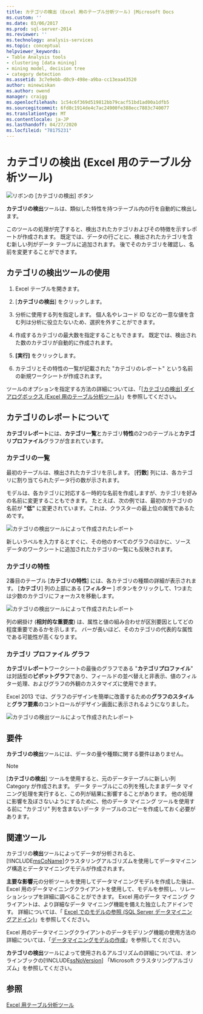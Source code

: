 ```yaml
---
title: カテゴリの検出 (Excel 用のテーブル分析ツール) |Microsoft Docs
ms.custom: ''
ms.date: 03/06/2017
ms.prod: sql-server-2014
ms.reviewer: ''
ms.technology: analysis-services
ms.topic: conceptual
helpviewer_keywords:
- Table Analysis tools
- clustering [data mining]
- mining model, decision tree
- category detection
ms.assetid: 3c7e9ebb-d0c9-498e-a9ba-cc13eaa43520
author: minewiskan
ms.author: owend
manager: craigg
ms.openlocfilehash: 1c54c6f369d519812bb79cacf51bd1ad00a1dfb5
ms.sourcegitcommit: 6fd8c1914de4c7ac24900fe388ecc7883c740077
ms.translationtype: MT
ms.contentlocale: ja-JP
ms.lasthandoff: 04/27/2020
ms.locfileid: "78175231"
---
```

# <a name="detect-categories-table-analysis-tools-for-excel"></a>カテゴリの検出 (Excel 用のテーブル分析ツール)
  ![リボンの [カテゴリの検出] ボタン](media/tat-detectcat.gif "リボンの [カテゴリの検出] ボタン")

 **カテゴリの検出**ツールは、類似した特性を持つテーブル内の行を自動的に検出します。

 このツールの処理が完了すると、検出されたカテゴリおよびその特徴を示すレポートが作成されます。 既定では、データの行ごとに、検出されたカテゴリを含む新しい列がデータ テーブルに追加されます。 後でそのカテゴリを確認し、名前を変更することができます。

## <a name="using-the-detect-categories-tool"></a>カテゴリの検出ツールの使用

1.  Excel テーブルを開きます。

2.  [**カテゴリの検出**] をクリックします。

3.  分析に使用する列を指定します。 個人名やレコード ID などの一意な値を含む列は分析に役立たないため、選択を外すことができます。

4.  作成するカテゴリの最大数を指定することもできます。 既定では、検出された数のカテゴリが自動的に作成されます。

5.  **[実行]** をクリックします。

6.  カテゴリとその特性の一覧が記載された "カテゴリのレポート" という名前の新規ワークシートが作成されます。

 ツールのオプションを指定する方法の詳細については、「[[カテゴリの検出] ダイアログボックス (Excel 用のテーブル分析ツール)](detect-categories-table-analysis-tools-for-excel.md)」を参照してください。

## <a name="understanding-the-categories-report"></a>カテゴリのレポートについて
 **カテゴリレポート**には、**カテゴリ一覧**とカテゴリ**特性**の2つのテーブルと**カテゴリプロファイル**グラフが含まれています。

### <a name="category-list"></a>カテゴリの一覧
 最初のテーブルは、検出されたカテゴリを示します。 [**行数**] 列には、各カテゴリに割り当てられたデータ行の数が示されます。

 モデルは、各カテゴリに対応する一時的な名前を作成しますが、カテゴリを好みの名前に変更することもできます。 たとえば、次の例では、最初のカテゴリの名前が **"低"** に変更されています。これは、クラスターの最上位の属性であるためです。

 ![カテゴリの検出ツールによって作成されたレポート](media/dm13-tat-detectcat-report1.gif "カテゴリの検出ツールによって作成されたレポート")

 新しいラベルを入力するとすぐに、その他のすべてのグラフのほかに、ソース データのワークシートに追加されたカテゴリの一覧にも反映されます。

### <a name="category-characteristics"></a>カテゴリの特性
 2番目のテーブル [**カテゴリの特性**] には、各カテゴリの種類の詳細が表示されます。 [**カテゴリ**] 列の上部にある [**フィルター** ] ボタンをクリックして、1つまたは少数のカテゴリにフォーカスを移動します。

 ![カテゴリの検出ツールによって作成されたレポート](media/dm13-tat-detectcat-report2.gif "カテゴリの検出ツールによって作成されたレポート")

 列の網掛け (**相対的な重要度**) は、属性と値の組み合わせが区別要因としてどの程度重要であるかを示します。 バーが長いほど、そのカテゴリの代表的な属性である可能性が高くなります。

### <a name="categories-profile-chart"></a>カテゴリ プロファイル グラフ
 **カテゴリレポート**ワークシートの最後のグラフである "**カテゴリプロファイル**" は対話型の**ピボットグラフ**であり、フィールドの並べ替えと非表示、値のフィルター処理、およびグラフの外観のカスタマイズに使用できます。

 Excel 2013 では、グラフのデザインを簡単に改善するための**グラフのスタイル**と**グラフ要素**のコントロールがデザイン画面に表示されるようになりました。

 ![カテゴリの検出ツールによって作成されたレポート](media/dm13-tat-detectcat-report3.gif "カテゴリの検出ツールによって作成されたレポート")

## <a name="requirements"></a>要件
 **カテゴリの検出**ツールには、データの量や種類に関する要件はありません。

> [!NOTE]
>  [**カテゴリの検出**] ツールを使用すると、元のデータテーブルに新しい列 Category が作成されます。 データ テーブルにこの列を残したままデータ マイニング処理を実行すると、この列が結果に影響することがあります。 他の処理に影響を及ぼさないようにするために、他のデータ マイニング ツールを使用する前に "カテゴリ" 列を含まないデータ テーブルのコピーを作成しておく必要があります。

## <a name="related-tools"></a>関連ツール
 カテゴリの**検出**ツールによってデータが分析されると、 [!INCLUDE[msCoName](../includes/msconame-md.md)]クラスタリングアルゴリズムを使用してデータマイニング構造とデータマイニングモデルが作成されます。

 **主要な影響**元の分析ツールを使用してデータマイニングモデルを作成した後は、Excel 用のデータマイニングクライアントを使用して、モデルを参照し、リレーションシップを詳細に調べることができます。 Excel 用のデータ マイニング クライアントは、より詳細なデータ マイニング機能を備えた独立したアドインです。 詳細については、「 [Excel でのモデルの参照 &#40;SQL Server データマイニングアドイン&#41;](browsing-models-in-excel-sql-server-data-mining-add-ins.md)」を参照してください。

 Excel 用のデータマイニングクライアントのデータモデリング機能の使用方法の詳細については、「[データマイニングモデルの作成](creating-a-data-mining-model.md)」を参照してください。

 **カテゴリの検出**ツールによって使用されるアルゴリズムの詳細については、オンラインブックの[!INCLUDE[ssNoVersion](../includes/ssnoversion-md.md)] 「Microsoft クラスタリングアルゴリズム」を参照してください。

## <a name="see-also"></a>参照
 [Excel 用テーブル分析ツール](table-analysis-tools-for-excel.md)


